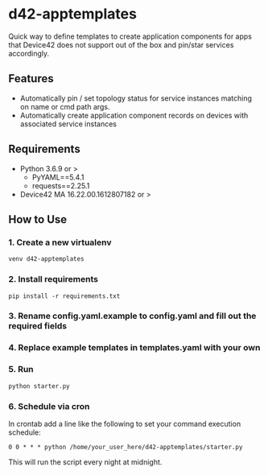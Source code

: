 # d42-apptemplates
Quick way to define templates to create application components for apps that Device42 does not support out of the box and pin/star services accordingly.

## Features
- Automatically pin / set topology status for service instances matching on name or cmd path args.
- Automatically create application component records on devices with associated service instances

## Requirements
- Python 3.6.9 or > 
    - PyYAML==5.4.1
    - requests==2.25.1
- Device42 MA 16.22.00.1612807182 or >

## How to Use
### 1. Create a new virtualenv 

    venv d42-apptemplates

### 2. Install requirements

    pip install -r requirements.txt

### 3. Rename config.yaml.example to config.yaml and fill out the required fields

### 4. Replace example templates in templates.yaml with your own

### 5. Run 

    python starter.py

### 6. Schedule via cron
In crontab add a line like the following to set your command execution schedule:

    0 0 * * * python /home/your_user_here/d42-apptemplates/starter.py

This will run the script every night at midnight.